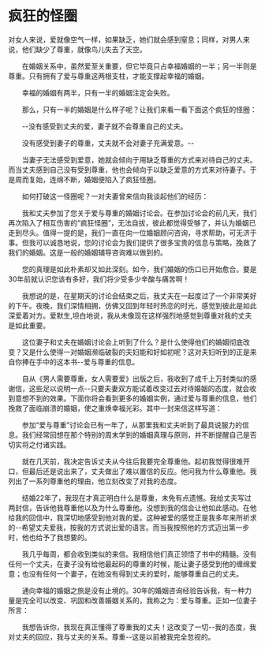 # 疯狂的怪圈

对女人来说，爱就像空气一样，如果缺乏，她们就会感到窒息；同样，对男人来说，他们缺少了尊重，就像鸟儿失去了天空。

　　在婚姻关系中，虽然爱至关重要，但它毕竟只占幸福婚姻的一半；另一半则是尊重。只有拥有了爱与尊重这两根支柱，才能支撑起幸福的婚姻。

　　幸福的婚姻有两半，只有一半的婚姻注定会失败。

　　那么，只有一半的婚姻是什么样子呢？让我们来看一看下面这个疯狂的怪圈：

　　--没有感受到丈夫的爱，妻子就不会尊重自己的丈夫。

　　没有感受到妻子的尊重，丈夫就不会对妻子充满爱意。--

　　当妻子无法感受到爱意，她就会倾向于用缺乏尊重的方式来对待自己的丈夫。而当丈夫感到自己没有受到尊重，他也会倾向于以缺乏爱意的方式来对待妻子。于是周而复始，连绵不断，婚姻便陷入了疯狂怪圈。

　　如何打破这一怪圈呢？一对夫妻曾来信向我谈起他们的经历：

　　我和丈夫参加了您关于爱与尊重的婚姻讨论会。在参加讨论会的前几天，我们再次陷入了相互伤害的“疯狂怪圈”，无法自拔，彼此都觉得受够了，并认为婚姻已走到尽头。值得一提的是，我们一直在向一位婚姻顾问咨询，寻求帮助，可无济于事。但我可以诚恳地说，您的讨论会为我们提供了很多宝贵的信息与策略，挽救了我们的婚姻。这是一般的婚姻辅导咨询难以做到的。

　　您的真理是如此朴素却又如此深刻。如今，我们婚姻的伤口已开始愈合。要是30年前就认识您该有多好，我们将少受多少辛酸与痛苦啊！

　　我想说的是，在星期天的讨论会结束之后，我丈夫在一起度过了一个非常美好的下午。夜晚，我们深情相拥，仿佛又回到年轻时热恋的时光，感觉到彼此是如此深爱着对方。爱默生,坦白地说，我从未像现在这样强烈地感觉到尊重对我的丈夫是如此重要。

　　这位妻子和丈夫在婚姻讨论会上听到了什么？是什么使得他们的婚姻彻底改变？又是什么使得一对婚姻濒临破裂的夫妇能和好如初呢？这对夫妇听到的正是来自你捧在手中的这本书--爱与尊重的信息。

　　自从《男人需要尊重，女人需要爱》出版之后，我收到了成千上万封类似的感谢信，这些足以说明一点--只要夫妻双方能试着改变过去对待婚姻的态度，就会收到意想不到的效果。下面你将会看到更多的婚姻实例，通过爱与尊重的信息，他们挽救了面临崩溃的婚姻，使之重焕幸福光彩。其中一封来信这样写道：

　　参加“爱与尊重”讨论会已有一年了，从那里我和丈夫听到了最具说服力的信息。我们经常回想在那个特别的周末学到的婚姻真理与原则，并不断提醒自己是否切实将之付诸实践。

　　就在几天前，我决定告诉丈夫从今往后我要完全尊重他。起初我觉得很难开口，但最后还是说出来了，丈夫做出了难以置信的反应。他问我为什么尊重他。我列出了一系列尊重他的理由，他立刻改变了对我的态度。

　　结婚22年了，我现在才真正明白什么是尊重，未免有点遗憾。我给丈夫写过两封信，告诉他我尊重他以及为什么尊重他。没想到我的信会让他如此感动。在他给我的回信中，我深切地感受到他对我的爱。这种被爱的感觉正是我多年来所祈求的--希望丈夫爱我，按我的方式说出爱的语言。而当我按照他的方式迈出第一步时，他也给予了我想要的。

　　我几乎每周，都会收到类似的来信。我相信他们真正领悟了书中的精髓。没有任何一个丈夫，在妻子没有给他最起码的尊重的时候，能让妻子感受到他的缠绵爱意；也没有任何一个妻子，在她没有得到丈夫的爱时，能够尊重自己的丈夫。

　　通向幸福的婚姻之旅是没有止境的。30年的婚姻咨询经验告诉我，有一种力量是完全可以改变、巩固和改善婚姻关系的，我称之为：爱与尊重。正如一位妻子所言：

　　我想告诉你，我现在真正懂得了尊重我的丈夫！这改变了一切--我的态度，我对丈夫的回应，我与丈夫的关系。尊重--这是以前被我完全忽视的。
